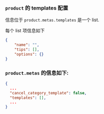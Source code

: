 ### `product` 的 templates 配置

信息位于 `product.metas.templates` 是一个 list.

每个 list 项信息如下

```json
{
    "name": "",
    "tips": [],
    "options": {}
}
```

### `product.metas` 的信息如下:

```json
{
  ...
  "cancel_category_template": false,
  "templates": [],
  ...
}
```

